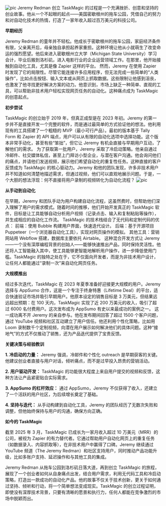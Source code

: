 ![pic](https://justforkingaround.net/wp-content/uploads/2018/05/jeremypose-1.jpg)
Jeremy Redman 创立 TaskMagic 的过程是一个充满挫折、创意和坚持的创业故事。他从一个不起眼的起点——美国密歇根州的拖车公园，凭借自己的努力和对自动化技术的热情，打造了一家年收入超过百万美元的科技公司。

**早期经历**

Jeremy Redman 的童年并不轻松。他成长于密歇根州的拖车公园，家庭经济条件有限，父亲离开后，母亲独自承担起养家重担。这种环境让他从小就萌生了改变命运的强烈愿望。他后来进入密歇根州立大学（Michigan State University）学习会计，毕业后搬到洛杉矶，进入电影行业的企业运营领域工作。在那里，他开始接触到自动化工具，尤其是像 Zapier 这样的平台。
然而，Jeremy 在使用 Zapier 时发现了它的局限性。尽管它能连接许多应用程序，但无法完成一些简单的“人类操作”，比如点击按钮、输入文本或从网页上抓取数据。这些限制让他感到沮丧，也激发了他寻找更好解决方案的动力。他意识到，市场上缺乏一种简单、直观的工具，可以帮助非技术用户轻松实现网页任务的自动化。这种痛点成为 TaskMagic 的创意起点。

**初步尝试**

TaskMagic 的创立始于 2019 年，但真正成型是在 2023 年初。Jeremy 的第一步并不是直接开发一个完整的软件，而是通过最简单的方式验证他的想法。他利用现有的工具搭建了一个粗糙的 MVP（最小可行产品）。最初的版本基于 Tally Form 和 Zapier 的 API 端点，用户可以从有限的自动化选项中选择功能。这个版本非常手动化，甚至有些“笨拙”，但它让 Jeremy 有机会直接与早期用户互动，了解他们的需求。
为了获取第一批用户，Jeremy 采取了冷启动策略。他亲自通过冷邮件、社交媒体私信，甚至上门拜访小型企业，与潜在客户沟通。他会询问他们的痛点，并请他们发送视频，展示他们希望自动化的重复性任务。这种直接的客户反馈成为 TaskMagic 的核心驱动力。Jeremy 和他的团队发现，许多非技术用户并不知道如何清楚地描述需求，但通过视频，他们可以直观地展示问题。于是，一个大胆的想法浮现：何不直接将用户录制的视频转化为自动化流程？
![pic](https://res.cloudinary.com/helpkit/image/upload/c_scale,w_700,q_auto/v1688069524/taskmagic_meta_OG_Image_Url_592ef2d610.png)

**从手动到自动化**

在早期，Jeremy 和团队手动为用户构建自动化流程，这虽然费时，但帮助他们深入理解了用户的需求模式。随着时间的推移，他们开始开发真正的 TaskMagic 软件，目标是让工具能够自动分析用户视频（记录点击、输入和复制粘贴等操作），并生成相应的自动化工作流。
TaskMagic 的技术栈结合了无代码和定制代码的优点：
前端：使用 Bubble 构建用户界面，快速迭代设计。
后端：基于开源项目 Puppeteer（一个浏览器自动化工具），实现对网页操作的模拟。
其他工具：营销网站用 Webflow 搭建，数据库主要依托 Airtable。
这种混合开发方式让 Jeremy——一个没有深厚编程背景的创始人——能够快速推出产品，同时保持灵活性。他还将人工智能融入其中，使工具能够更智能地解析用户操作，进一步降低使用门槛。TaskMagic 的独特之处在于，它不仅面向开发者，而是为非技术用户设计，让任何人都能通过“录制一次”来自动化网页任务。

**大规模推出**

经过多次迭代，TaskMagic 在 2023 年夏季准备好迎接更大规模的用户。Jeremy 选择与 AppSumo 合作，这是一个专注于终身特惠（Lifetime Deal）的平台，适合快速验证市场并吸引早期用户。他原本设定的销售目标是 3 万美元，但结果远远超出预期：在 100 天内，TaskMagic 实现了近 200 万美元的收入，吸引了超过 6000 名付费用户。这次发布成为 AppSumo 有史以来最成功的案例之一。
这一成功离不开 Jeremy 的亲自参与。他在发布期间回答了超过 1500 个客户问题，通过 YouTube 视频和社区互动建立了用户信任。他还利用个性化策略，比如用 Loom 录制数千个定制视频，向潜在用户展示如何解决他们的具体问题。这种“接地气”的方式不仅推动了销售，还为产品迭代提供了宝贵反馈。

**关键决策与经验教训**

**1. 冷启动的力量：** Jeremy 强调，冷邮件和个性化 outreach 是早期获客的关键。他建议创业者直接与用户对话，倾听痛点，而不是过早投入昂贵的营销活动。

**2. 用户驱动开发：** TaskMagic 的功能很大程度上来自用户提交的视频和反馈，这种方法让产品紧密贴合实际需求。

**3. AppSumo 的杠杆效应：** 通过 AppSumo，Jeremy 不仅获得了收入，还建立了一个活跃的用户社区，为后续增长奠定了基础。

**4. 坚持与迭代：** 从手动构建到自动化工具，Jeremy 的团队经历了无数次失败和调整，但他始终保持与用户的沟通，确保方向正确。

**如今的 TaskMagic**

截至 2025 年 3 月，TaskMagic 已成长为一家月收入超过 10 万美元（MRR）的公司，被视为 Zapier 的有力替代者。它通过帮助用户自动化网页上的重复任务（如数据录入、内容抓取等），在非技术用户中赢得了口碑。Jeremy 继续通过 YouTube 频道（The Jeremy Redman）和社区支持用户，同时推动产品功能升级，比如多账户支持、延迟操作和与其他工具的集成。

Jeremy Redman 从拖车公园到洛杉矶日落大道，再到创立 TaskMagic 的旅程，展现了一个创业者如何从自身痛点出发，结合用户需求，利用无代码工具和冷启动策略，打造出一款成功的自动化产品。他的故事不仅关于技术创新，更关于如何通过坚持、倾听和行动，将一个简单想法变成现实。TaskMagic 的创立过程证明，即使没有深厚技术背景，只要有清晰的愿景和执行力，任何人都能在竞争激烈的市场中脱颖而出。
